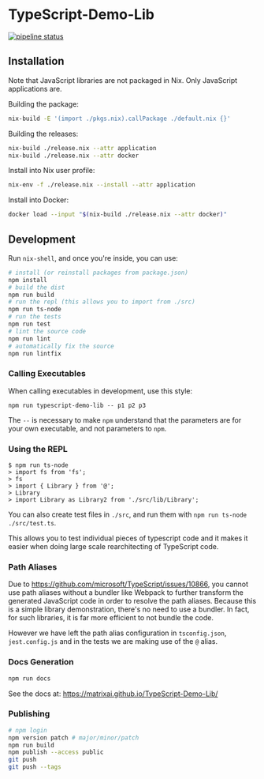 # TypeScript-Demo-Lib

[![pipeline status](https://gitlab.com/MatrixAI/open-source/TypeScript-Demo-Lib/badges/master/pipeline.svg)](https://gitlab.com/MatrixAI/open-source/TypeScript-Demo-Lib/commits/master)

## Installation

Note that JavaScript libraries are not packaged in Nix. Only JavaScript applications are.

Building the package:

```sh
nix-build -E '(import ./pkgs.nix).callPackage ./default.nix {}'
```

Building the releases:

```sh
nix-build ./release.nix --attr application
nix-build ./release.nix --attr docker
```

Install into Nix user profile:

```sh
nix-env -f ./release.nix --install --attr application
```

Install into Docker:

```sh
docker load --input "$(nix-build ./release.nix --attr docker)"
```

## Development

Run `nix-shell`, and once you're inside, you can use:

```sh
# install (or reinstall packages from package.json)
npm install
# build the dist
npm run build
# run the repl (this allows you to import from ./src)
npm run ts-node
# run the tests
npm run test
# lint the source code
npm run lint
# automatically fix the source
npm run lintfix
```

### Calling Executables

When calling executables in development, use this style:

```
npm run typescript-demo-lib -- p1 p2 p3
```

The `--` is necessary to make `npm` understand that the parameters are for your own executable, and not parameters to `npm`.

### Using the REPL

```
$ npm run ts-node
> import fs from 'fs';
> fs
> import { Library } from '@';
> Library
> import Library as Library2 from './src/lib/Library';
```

You can also create test files in `./src`, and run them with `npm run ts-node ./src/test.ts`.

This allows you to test individual pieces of typescript code and it makes it easier when doing large scale rearchitecting of TypeScript code.

### Path Aliases

Due to https://github.com/microsoft/TypeScript/issues/10866, you cannot use path aliases without a bundler like Webpack to further transform the generated JavaScript code in order to resolve the path aliases. Because this is a simple library demonstration, there's no need to use a bundler. In fact, for such libraries, it is far more efficient to not bundle the code.

However we have left the path alias configuration in `tsconfig.json`, `jest.config.js` and in the tests we are making use of the `@` alias.

### Docs Generation

```sh
npm run docs
```

See the docs at: https://matrixai.github.io/TypeScript-Demo-Lib/

### Publishing

```sh
# npm login
npm version patch # major/minor/patch
npm run build
npm publish --access public
git push
git push --tags
```
